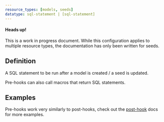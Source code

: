 ```yaml
---
resource_types: [models, seeds]
datatype: sql-statement | [sql-statement]
---
```


<Alert type='warning'>
<h4>Heads up!</h4>
This is a work in progress document. While this configuration applies to multiple resource types, the documentation has only been written for seeds.

</Alert>

## Definition
A SQL statement to be run after a model is created / a seed is updated.

Pre-hooks can also call macros that return SQL statements.

## Examples
Pre-hooks work very similarly to post-hooks, check out the [post-hook](post-hook.md) docs for more examples.

<!----
### Alter a snowflake session using post-hooks

<File name='dbt_project.yml'>

```yml
models:
  pre-hook: "alter session set week_of_year_policy=1, week_start=1;"
```

</File>

--->
